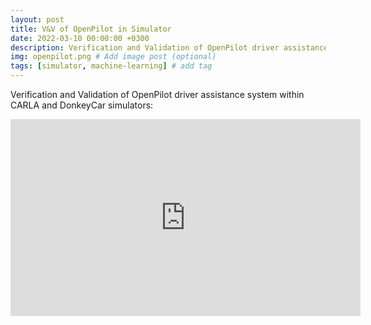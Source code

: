 ```yaml
---
layout: post
title: V&V of OpenPilot in Simulator
date: 2022-03-10 00:00:00 +0300
description: Verification and Validation of OpenPilot driver assistance system inside Carla and DonkeyCar simulator
img: openpilot.png # Add image post (optional)
tags: [simulator, machine-learning] # add tag
---
```


Verification and Validation of OpenPilot driver assistance system within CARLA and DonkeyCar simulators:

<iframe width="560" height="315" src="https://www.youtube.com/embed/onnVoFoYCOA" title="YouTube video player" frameborder="0" allow="accelerometer; autoplay; clipboard-write; encrypted-media; gyroscope; picture-in-picture" allowfullscreen></iframe>

